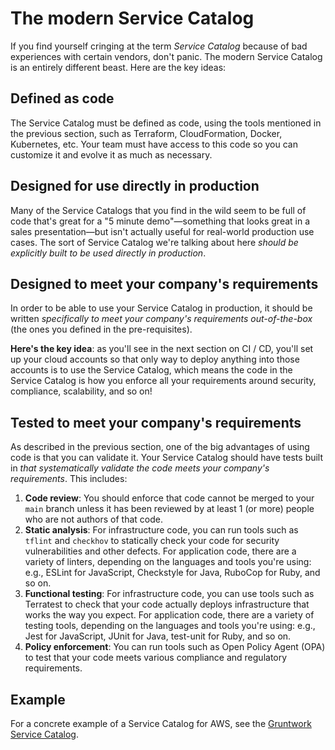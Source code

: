 # The modern Service Catalog

If you find yourself cringing at the term *Service Catalog* because of bad experiences with certain vendors, don't
panic. The modern Service Catalog is an entirely different beast. Here are the key ideas:

## Defined as code

The Service Catalog must be defined as code, using the tools mentioned in the previous section,
such as Terraform, CloudFormation, Docker, Kubernetes, etc. Your team must have access to this code so you can
customize it and evolve it as much as necessary.

## Designed for use directly in production

Many of the Service Catalogs that you find in the wild seem to be full of code that's great for a "5 minute
demo"—something that looks great in a sales presentation—but isn't actually useful for real-world production use cases.
The sort of Service Catalog we're talking about here *should be explicitly built to be used directly in production*.

## Designed to meet your company's requirements

In order to be able to use your Service Catalog in production, it should be written *specifically to meet your
company's requirements out-of-the-box* (the ones you defined in the pre-requisites).

**Here's the key idea**: as you'll see in the next section on CI / CD, you'll set up your cloud accounts so that only
way to deploy anything into those accounts is to use the Service Catalog, which means the code in the Service Catalog
is how you enforce all your requirements around security, compliance, scalability, and so on!

## Tested to meet your company's requirements

As described in the previous section, one of the big advantages of using code is that you can validate it. Your Service
Catalog should have tests built in *that systematically validate the code meets your company's requirements*. This includes:

1. **Code review**: You should enforce that code cannot be merged to your `main` branch unless it has been reviewed
   by at least 1 (or more) people who are not authors of that code.
2. **Static analysis**: For infrastructure code, you can run tools such as `tflint` and `checkhov` to statically
   check your code for security vulnerabilities and other defects. For application code, there are a variety of
   linters, depending on the languages and tools you're using: e.g., ESLint for JavaScript, Checkstyle for Java,
   RuboCop for Ruby, and so on.
3. **Functional testing**: For infrastructure code, you can use tools such as Terratest to check that your code
   actually deploys infrastructure that works the way you expect. For application code, there are a variety of
   testing tools, depending on the languages and tools you're using: e.g., Jest for JavaScript, JUnit for Java,
   test-unit for Ruby, and so on.
4. **Policy enforcement**: You can run tools such as Open Policy Agent (OPA) to test that your code meets various
   compliance and regulatory requirements.

## Example

For a concrete example of a Service Catalog for AWS, see the [Gruntwork Service Catalog](https://gruntwork.io/repos).
